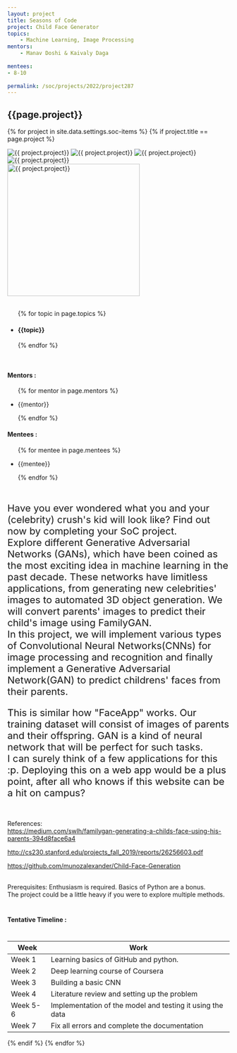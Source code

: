 ```yaml
---
layout: project
title: Seasons of Code
project: Child Face Generator
topics:
    - Machine Learning, Image Processing
mentors:
    - Manav Doshi & Kaivaly Daga 
    
mentees:
- 8-10
    
permalink: /soc/projects/2022/project287
---
```


<h2 class="display1 m-3 p-3 text-center project-title">{{page.project}}</h2>

{% for project in site.data.settings.soc-items %}
{% if project.title == page.project %}

<div class ="img-soc d-block"> 
    <img src="{{ site.baseurl }}/{{ project.image }}" alt="{{ project.project}}" class="image-1">
    <img src="{{ site.baseurl }}/{{ project.image }}" alt="{{ project.project}}" class="image-2">
    <img src="{{ site.baseurl }}/{{ project.image }}" alt="{{ project.project}}" class="image-3">
    <img src="{{ site.baseurl }}/{{ project.image }}" alt="{{ project.project}}" class="image-4">
</div>
<div class = "mobile-img-soc">
  <img src="{{ site.baseurl }}/{{ project.image }}"  width = "300" height="300" alt="{{ project.project}}" class="border rounded">
  </div>
<div >
    <br>
    <ul>
        {% for topic in page.topics %}
        <li><h4 class="text-primary text-center topics">{{topic}}</h4></li>
        {% endfor %}
    </ul>
    <br>
    <h4 class="display3  ">Mentors :</h4> 
    <ul>
        {% for mentor in page.mentors %}
        <li><p class="lead">{{mentor}}</p></li>
        {% endfor %}
    </ul>
    <h4 class="display3  ">Mentees :</h4> 
    <ul>
        {% for mentee in page.mentees %}
        <li><p class="lead">{{mentee}}</p></li>
        {% endfor %}
    </ul>
</div>
<div>
    <p class="display3 project-desc" style = "font-size:22px;" >
        <br>
        Have you ever wondered what you and your (celebrity) crush's kid will look like? Find out now by completing your SoC project.
<br>
Explore different Generative Adversarial Networks (GANs), which have been coined as the most exciting idea in machine learning in the past decade. These networks have limitless applications, from generating new celebrities' images to automated 3D object generation. We will convert parents' images to predict their child's image using FamilyGAN. 
<br>
In this project, we will implement various types of Convolutional Neural Networks(CNNs) for image processing and recognition and finally implement a Generative Adversarial Network(GAN) to predict childrens' faces from their parents. 
</p>
<p class="display3" style = "font-size:22px;" >
This is similar how "FaceApp" works. Our training dataset will consist of images of parents and their offspring. GAN is a kind of neural network that will be perfect for such tasks.<br>
I can surely think of a few applications for this :p. Deploying this on a web app would be a plus point, after all who knows if this website can be a hit on campus?
<br><br>

References:<br>
<a target='_blank' href="https://medium.com/swlh/familygan-generating-a-childs-face-using-his-parents-394d8face6a4">https://medium.com/swlh/familygan-generating-a-childs-face-using-his-parents-394d8face6a4</a><br>

<a target='_blank' href="http://cs230.stanford.edu/projects_fall_2019/reports/26256603.pdf">http://cs230.stanford.edu/projects_fall_2019/reports/26256603.pdf</a><br>

<a target='_blank' href="https://github.com/munozalexander/Child-Face-Generation">https://github.com/munozalexander/Child-Face-Generation</a><br>

<br>
Prerequisites:
Enthusiasm is required. Basics of Python are a bonus. <br>
The project could be a little heavy if you were to explore multiple methods. 
        <br>
    </p>
</div>
<div class = "d-flex flex-wrap">
<div>
    <h4 class="display3" style="margin:40px 0px 40px 0px;">Tentative Timeline :</h4>
    <table class="table table-striped">
    <thead>
        <tr>
        <th>Week</th>
        <th>Work</th>
        </tr>
    </thead>
    <tbody>
    <tr>
      <td  >Week 1</td>
      <td>Learning basics of GitHub and python.</td>
    </tr>
    <tr>
      <td>Week 2</td>
      <td> Deep learning course of Coursera </td>
    </tr>
    <tr>
      <td>Week 3</td>
      <td>Building a basic CNN</td>
    </tr>
    <tr>
      <td>Week 4</td>
      <td> Literature review and setting up the problem</td>
    </tr>
    <tr>
      <td>Week 5-6</td>
      <td>Implementation of the model and testing it using the data</td>
    </tr>
    <tr>
      <td>Week 7</td>
      <td>Fix all errors and complete the documentation</td>
    </tr>
    </tbody>
    </table>
</div>
</div>
{% endif %}
{% endfor %}
 